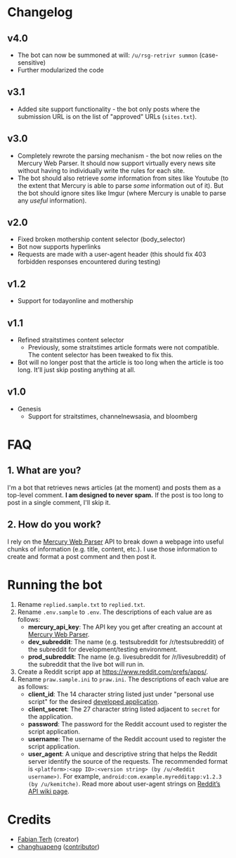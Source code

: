 # Changelog
## v4.0
* The bot can now be summoned at will: `/u/rsg-retrivr summon` (case-sensitive)
* Further modularized the code
## v3.1
* Added site support functionality - the bot only posts where the submission URL is on the list of "approved" URLs (`sites.txt`).
## v3.0
* Completely rewrote the parsing mechanism - the bot now relies on the Mercury Web Parser. It should now support virtually every news site without having to individually write the rules for each site.
* The bot should also retrieve *some* information from sites like Youtube (to the extent that Mercury is able to parse *some* information out of it). But the bot should ignore sites like Imgur (where Mercury is unable to parse any *useful* information).
## v2.0
* Fixed broken mothership content selector (body_selector)
* Bot now supports hyperlinks
* Requests are made with a user-agent header (this should fix 403 forbidden responses encountered during testing)
## v1.2
* Support for todayonline and mothership
## v1.1
* Refined straitstimes content selector
  * Previously, some straitstimes article formats were not compatible. The content selector has been tweaked to fix this.
* Bot will no longer post that the article is too long when the article is too long. It'll just skip posting anything at all.

## v1.0
* Genesis
  * Support for straitstimes, channelnewsasia, and bloomberg

# FAQ
## 1. What are you?

I'm a bot that retrieves news articles (at the moment) and posts them as a top-level comment. **I am designed to never spam.**
If the post is too long to post in a single comment, I'll skip it.

## 2. How do you work?

I rely on the [Mercury Web Parser](https://mercury.postlight.com/web-parser/) API to break down a webpage into useful chunks of information (e.g. title, content, etc.). I use those information to create and format a post comment and then post it.

# Running the bot
1. Rename `replied.sample.txt` to `replied.txt`.
2. Rename `.env.sample` to `.env`. The descriptions of each value are as follows:
    * **mercury_api_key**: The API key you get after creating an account at [Mercury Web Parser](https://mercury.postlight.com/web-parser/).
    * **dev_subreddit**: The name (e.g. testsubreddit for /r/testsubreddit) of the subreddit for development/testing environment.
    * **prod_subreddit**: The name (e.g. livesubreddit for /r/livesubreddit) of the subreddit that the live bot will run in.
3. Create a Reddit script app at https://www.reddit.com/prefs/apps/.
4. Rename `praw.sample.ini` to `praw.ini`. The descriptions of each value are as follows:
    * **client_id**: The 14 character string listed just under "personal use script" for the desired [developed application](https://www.reddit.com/prefs/apps/).
    * **client_secret**: The 27 character string listed adjacent to `secret` for the application.
    * **password**: The password for the Reddit account used to register the script application.
    * **username**: The username of the Reddit account used to register the script application.
    * **user_agent**: A unique and descriptive string that helps the Reddit server identify the source of the requests. The recommended format is `<platform>:<app ID>:<version string> (by /u/<Reddit username>)`. For example, `android:com.example.myredditapp:v1.2.3 (by /u/kemitche)`. Read more about user-agent strings on [Reddit’s API wiki page](https://github.com/reddit/reddit/wiki/API).

# Credits
* [Fabian Terh](https://github.com/fterh) (creator)
* [changhuapeng](https://github.com/changhuapeng) ([contributor](https://github.com/fterh/rsg-retrivr/commit/19c5b9db569d7bd082f3f8577e953b5bec904519))
